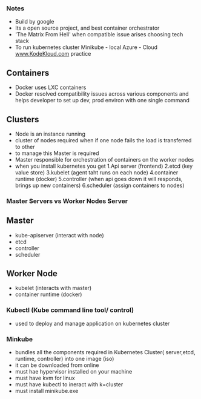 ### Notes

- Build by google
- Its a open source project, and best container orchestrator
- 'The Matrix From Hell' when compatible issue arises choosing tech stack
- To run kubernetes cluster 
    Minikube - local
    Azure - Cloud
    www.KodeKloud.com  practice
## Containers
- Docker uses LXC containers
- Docker resolved compatibility issues across various components and helps developer to set up dev, prod environ with one single command

## Clusters
- Node is an instance running
- cluster of nodes required when if one node fails the load is transferred to other
- to manage this Master is required
- Master responsible for orchestration of containers on the worker nodes
- when you install kubernetes you get
    1.Api server  (frontend)
    2.etcd  (key value store)
    3.kubelet (agent taht runs on each node)
    4.container runtime (docker)
    5.controller (when api goes down it will responds, brings up new containers)
    6.scheduler (assign containers to nodes)

### Master Servers vs Worker Nodes Server

## Master
- kube-apiserver (interact with node)
- etcd
- controller
- scheduler


## Worker Node
- kubelet (interacts with master)
- container runtime (docker)

### Kubectl (Kube command line tool/ control)
- used to deploy and manage application on kubernetes cluster

### Minkube

- bundles all the components required in Kubernetes Cluster( server,etcd, runtime, controller) into one image (iso)
- it can be downloaded from online
- must hae hypervisor installed  on your machine
- must have kvm for linux
- must have kubectl to ineract with k=cluster 
- must install minikube.exe

